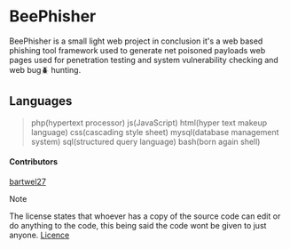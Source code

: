 # BeePhisher
BeePhisher is a small light web project in conclusion it's a web based phishing tool framework used to generate net poisoned payloads web pages used for penetration testing and system vulnerability checking and web bug🪲 hunting.


## Languages 
> php(hypertext processor)
> js(JavaScript)
> html(hyper text makeup language)
> css(cascading style sheet)
> mysql(database management system)
> sql(structured query language)
> bash(born again shell)


#### Contributors
[bartwel27](https://github.com/bartwel27)



> [!NOTE]
The license states that whoever has a copy of the source code can edit or do anything to the code, this being said the code wont be given to just anyone.
[Licence](https://raw.githubusercontent.com/Bartwel27/BeePhisher/main/LICENSE)

